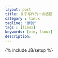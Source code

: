 ```yaml
---
layout: post
title: 关于写作的一点感悟
category : linux
tagline: "原创"
tags : [linux]
keywords: [vim, linux]
description: 
---
```

{% include JB/setup %}

